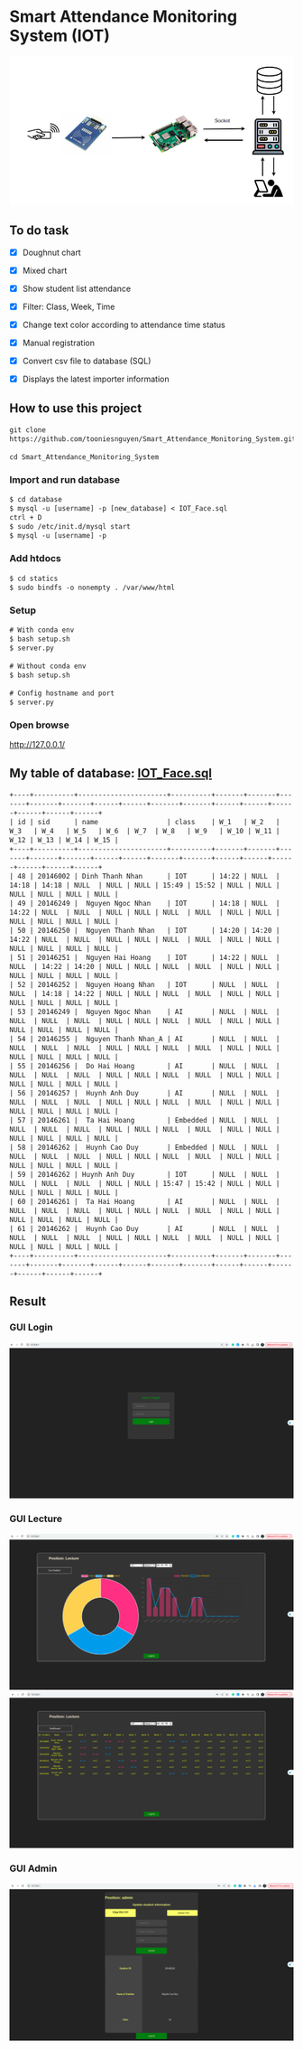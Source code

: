 # Smart Attendance Monitoring System (IOT)

![image](./images/pipeline.jpg)

## To do task
- [x] Doughnut chart
- [x] Mixed chart
- [x] Show student list attendance
- [x] Filter: Class, Week, Time
- [x] Change text color according to attendance time status
- [x] Manual registration
- [x] Convert csv file to database (SQL)
- [x] Displays the latest importer information


## How to use this project
```
git clone https://github.com/tooniesnguyen/Smart_Attendance_Monitoring_System.git

cd Smart_Attendance_Monitoring_System
```

### Import and run  database
```
$ cd database
$ mysql -u [username] -p [new_database] < IOT_Face.sql
ctrl + D
$ sudo /etc/init.d/mysql start
$ mysql -u [username] -p
```

### Add htdocs
```
$ cd statics
$ sudo bindfs -o nonempty . /var/www/html
```

### Setup
```
# With conda env
$ bash setup.sh
$ server.py

# Without conda env
$ bash setup.sh

# Config hostname and port
$ server.py
```
### Open browse
http://127.0.0.1/


## My table of database: [IOT_Face.sql](./database/IOT_Face.sql)
```
+----+----------+----------------------+----------+-------+-------+-------+-------+-------+------+------+-------+-------+------+------+------+------+------+------+
| id | sid      | name                 | class    | W_1   | W_2   | W_3   | W_4   | W_5   | W_6  | W_7  | W_8   | W_9   | W_10 | W_11 | W_12 | W_13 | W_14 | W_15 |
+----+----------+----------------------+----------+-------+-------+-------+-------+-------+------+------+-------+-------+------+------+------+------+------+------+
| 48 | 20146002 | Dinh Thanh Nhan      | IOT      | 14:22 | NULL  | 14:18 | 14:18 | NULL  | NULL | NULL | 15:49 | 15:52 | NULL | NULL | NULL | NULL | NULL | NULL |
| 49 | 20146249 |  Nguyen Ngoc Nhan    | IOT      | 14:18 | NULL  | 14:22 | NULL  | NULL  | NULL | NULL | NULL  | NULL  | NULL | NULL | NULL | NULL | NULL | NULL |
| 50 | 20146250 |  Nguyen Thanh Nhan   | IOT      | 14:20 | 14:20 | 14:22 | NULL  | NULL  | NULL | NULL | NULL  | NULL  | NULL | NULL | NULL | NULL | NULL | NULL |
| 51 | 20146251 |  Nguyen Hai Hoang    | IOT      | 14:22 | NULL  | NULL  | 14:22 | 14:20 | NULL | NULL | NULL  | NULL  | NULL | NULL | NULL | NULL | NULL | NULL |
| 52 | 20146252 |  Nguyen Hoang Nhan   | IOT      | NULL  | NULL  | NULL  | 14:18 | 14:22 | NULL | NULL | NULL  | NULL  | NULL | NULL | NULL | NULL | NULL | NULL |
| 53 | 20146249 |  Nguyen Ngoc Nhan    | AI       | NULL  | NULL  | NULL  | NULL  | NULL  | NULL | NULL | NULL  | NULL  | NULL | NULL | NULL | NULL | NULL | NULL |
| 54 | 20146255 |  Nguyen Thanh Nhan_A | AI       | NULL  | NULL  | NULL  | NULL  | NULL  | NULL | NULL | NULL  | NULL  | NULL | NULL | NULL | NULL | NULL | NULL |
| 55 | 20146256 |  Do Hai Hoang        | AI       | NULL  | NULL  | NULL  | NULL  | NULL  | NULL | NULL | NULL  | NULL  | NULL | NULL | NULL | NULL | NULL | NULL |
| 56 | 20146257 |  Huynh Anh Duy       | AI       | NULL  | NULL  | NULL  | NULL  | NULL  | NULL | NULL | NULL  | NULL  | NULL | NULL | NULL | NULL | NULL | NULL |
| 57 | 20146261 |  Ta Hai Hoang        | Embedded | NULL  | NULL  | NULL  | NULL  | NULL  | NULL | NULL | NULL  | NULL  | NULL | NULL | NULL | NULL | NULL | NULL |
| 58 | 20146262 |  Huynh Cao Duy       | Embedded | NULL  | NULL  | NULL  | NULL  | NULL  | NULL | NULL | NULL  | NULL  | NULL | NULL | NULL | NULL | NULL | NULL |
| 59 | 20146262 | Huynh Anh Duy        | IOT      | NULL  | NULL  | NULL  | NULL  | NULL  | NULL | NULL | 15:47 | 15:42 | NULL | NULL | NULL | NULL | NULL | NULL |
| 60 | 20146261 |  Ta Hai Hoang        | AI       | NULL  | NULL  | NULL  | NULL  | NULL  | NULL | NULL | NULL  | NULL  | NULL | NULL | NULL | NULL | NULL | NULL |
| 61 | 20146262 |  Huynh Cao Duy       | AI       | NULL  | NULL  | NULL  | NULL  | NULL  | NULL | NULL | NULL  | NULL  | NULL | NULL | NULL | NULL | NULL | NULL |
+----+----------+----------------------+----------+-------+-------+-------+-------+-------+------+------+-------+-------+------+------+------+------+------+------+
```

## Result

### GUI Login
![image](./images/login.jpg)


### GUI Lecture
![image](./images/lecture2.jpg)
![image](./images/lecture1.jpg)

### GUI Admin
![image](./images/admin_login.jpg)

